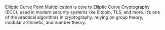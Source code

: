 Elliptic Curve Point Multiplication is core to Elliptic Curve Cryptography (ECC), used in modern security systems like Bitcoin, TLS, and more. It’s one of the practical algorithms in cryptography, relying on group theory, modular arithmetic, and number theory.
